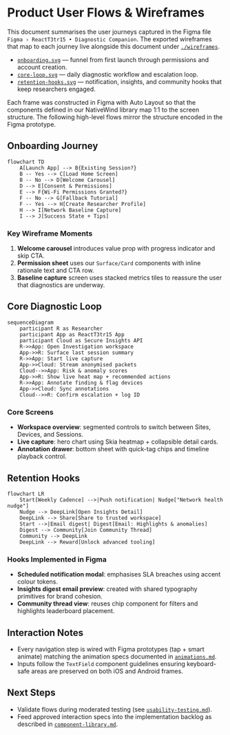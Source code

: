 # Product User Flows & Wireframes

This document summarises the user journeys captured in the Figma file `Figma › ReactT3tr15 • Diagnostic Companion`. The exported wireframes that map to each journey live alongside this document under [`./wireframes`](./wireframes).

- [`onboarding.svg`](./wireframes/onboarding.svg) — funnel from first launch through permissions and account creation.
- [`core-loop.svg`](./wireframes/core-loop.svg) — daily diagnostic workflow and escalation loop.
- [`retention-hooks.svg`](./wireframes/retention-hooks.svg) — notification, insights, and community hooks that keep researchers engaged.

Each frame was constructed in Figma with Auto Layout so that the components defined in our NativeWind library map 1:1 to the screen structure. The following high-level flows mirror the structure encoded in the Figma prototype.

## Onboarding Journey

```mermaid
flowchart TD
    A[Launch App] --> B{Existing Session?}
    B -- Yes --> C[Load Home Screen]
    B -- No --> D[Welcome Carousel]
    D --> E[Consent & Permissions]
    E --> F{Wi-Fi Permissions Granted?}
    F -- No --> G[Fallback Tutorial]
    F -- Yes --> H[Create Researcher Profile]
    H --> I[Network Baseline Capture]
    I --> J[Success State + Tips]
```

### Key Wireframe Moments

1. **Welcome carousel** introduces value prop with progress indicator and skip CTA.
2. **Permission sheet** uses our `Surface/Card` components with inline rationale text and CTA row.
3. **Baseline capture** screen uses stacked metrics tiles to reassure the user that diagnostics are underway.

## Core Diagnostic Loop

```mermaid
sequenceDiagram
    participant R as Researcher
    participant App as ReactT3tr15 App
    participant Cloud as Secure Insights API
    R->>App: Open Investigation workspace
    App->>R: Surface last session summary
    R->>App: Start live capture
    App->>Cloud: Stream anonymised packets
    Cloud-->>App: Risk & anomaly scores
    App->>R: Show live heat map + recommended actions
    R->>App: Annotate finding & flag devices
    App->>Cloud: Sync annotations
    Cloud-->>R: Confirm escalation + log ID
```

### Core Screens

- **Workspace overview**: segmented controls to switch between Sites, Devices, and Sessions.
- **Live capture**: hero chart using Skia heatmap + collapsible detail cards.
- **Annotation drawer**: bottom sheet with quick-tag chips and timeline playback control.

## Retention Hooks

```mermaid
flowchart LR
    Start[Weekly Cadence] -->|Push notification| Nudge["Network health nudge"]
    Nudge --> DeepLink[Open Insights Detail]
    DeepLink --> Share[Share to trusted workspace]
    Start -->|Email digest| Digest[Email: Highlights & anomalies]
    Digest --> Community[Join Community Thread]
    Community --> DeepLink
    DeepLink --> Reward[Unlock advanced tooling]
```

### Hooks Implemented in Figma

- **Scheduled notification modal**: emphasises SLA breaches using accent colour tokens.
- **Insights digest email preview**: created with shared typography primitives for brand cohesion.
- **Community thread view**: reuses chip component for filters and highlights leaderboard placement.

## Interaction Notes

- Every navigation step is wired with Figma prototypes (tap + smart animate) matching the animation specs documented in [`animations.md`](./animations.md).
- Inputs follow the `TextField` component guidelines ensuring keyboard-safe areas are preserved on both iOS and Android frames.

## Next Steps

- Validate flows during moderated testing (see [`usability-testing.md`](./usability-testing.md)).
- Feed approved interaction specs into the implementation backlog as described in [`component-library.md`](./component-library.md).
